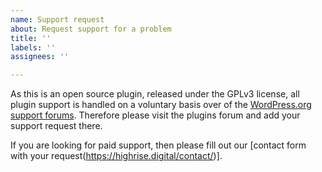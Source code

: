 ```yaml
---
name: Support request
about: Request support for a problem
title: ''
labels: ''
assignees: ''

---
```


As this is an open source plugin, released under the GPLv3 license, all plugin support is handled on a voluntary basis over of the [WordPress.org support forums](https://wordpress.org/support/plugin/wpbroadbean/). Therefore please visit the plugins forum and add your support request there.

If you are looking for paid support, then please fill out our [contact form with your request(https://highrise.digital/contact/)].
